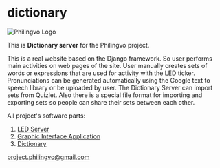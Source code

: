 # dictionary

![Philingvo Logo](https://user-images.githubusercontent.com/108828980/177620920-a224e706-581a-4cfe-a0db-082f95e7a01a.png)

This is **Dictionary server** for the Philingvo project.

This is a real website based on the Django framework. So user performs main activities on web pages of the site.
User manually creates sets of words or expressions that are used for activity with the LED ticker.
Pronunciations can be generated automatically using the Google text to speech library or be uploaded by user.
The Dictionary Server can import sets from Quizlet. Also there is a special file format for importing and exporting sets so people can share their sets between each other.

All project's software parts:
1. [LED Server](https://github.com/philingvo/led_server)
2. [Graphic Interface Application](https://github.com/philingvo/remote_unit_interface)
3. [Dictionary](https://github.com/philingvo/dictionary)

project.philingvo@gmail.com
